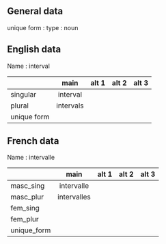 ## General data

unique form :
type : noun

## English data

Name : interval

|             |   main    | alt 1 | alt 2 | alt 3 |
| :---------- | :-------: | :---: | :---: | ----- |
| singular    | interval  |       |       |       |
| plural      | intervals |       |       |       |
| unique form |           |       |       |       |

## French data

Name : intervalle

|             |    main     | alt 1 | alt 2 | alt 3 |
| :---------- | :---------: | :---: | :---: | :---: |
| masc_sing   | intervalle  |       |       |       |
| masc_plur   | intervalles |       |       |       |
| fem_sing    |             |       |       |       |
| fem_plur    |             |       |       |       |
| unique_form |             |       |       |       |


